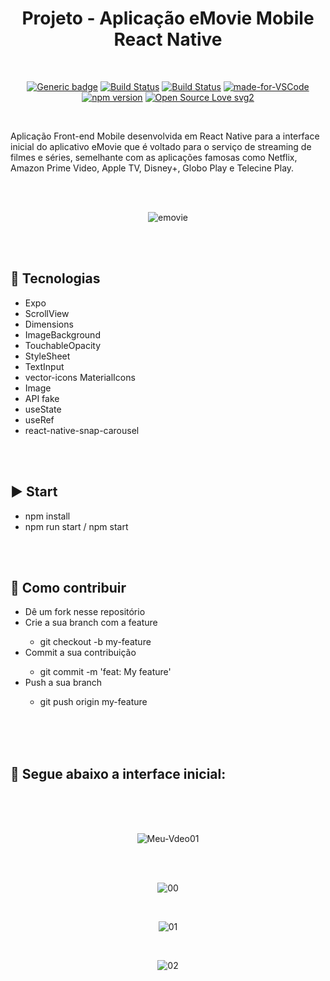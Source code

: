 <div align="center"> 

# Projeto - Aplicação eMovie Mobile React Native

</div>

<br>

<div align="center">

[![Generic badge](https://img.shields.io/badge/Made%20by-Renan%20Borba-purple.svg)](https://shields.io/) [![Build Status](https://img.shields.io/github/stars/RenanBorba/react-native-emovie.svg)](https://github.com/RenanBorba/react-native-emovie) [![Build Status](https://img.shields.io/github/forks/RenanBorba/react-native-emovie.svg)](https://github.com/RenanBorba/react-native-emovie) [![made-for-VSCode](https://img.shields.io/badge/Made%20for-VSCode-1f425f.svg)](https://code.visualstudio.com/) [![npm version](https://badge.fury.io/js/react-native.svg)](https://badge.fury.io/js/react-native) [![Open Source Love svg2](https://badges.frapsoft.com/os/v2/open-source.svg?v=103)](https://github.com/ellerbrock/open-source-badges/)

</div>

<br>

Aplicação Front-end Mobile desenvolvida em React Native para a interface inicial do aplicativo eMovie que é voltado para o serviço de streaming de filmes e séries, semelhante com as aplicações famosas como Netflix, Amazon Prime Video, Apple TV, Disney+, Globo Play e Telecine Play.

<br><br>

<div align="center">

![emovie](https://user-images.githubusercontent.com/48495838/84701021-931f2300-af2a-11ea-8baa-9457c770d37c.png)

</div>

<br><br>

## :rocket: Tecnologias
<ul>
  <li>Expo</li>
  <li>ScrollView</li>
  <li>Dimensions</li>
  <li>ImageBackground</li>
  <li>TouchableOpacity</li>
  <li>StyleSheet</li>
  <li>TextInput</li>
  <li>vector-icons MaterialIcons</li>
  <li>Image</li>
  <li>API fake</li>
  <li>useState</li>
  <li>useRef</li>
  <li>react-native-snap-carousel</li>
</ul>

<br><br>

## :arrow_forward: Start
<ul>
  <li>npm install</li>
  <li>npm run start / npm start</li>
</ul>

<br><br>

## :punch: Como contribuir
<ul>
  <li>Dê um fork nesse repositório</li>
  <li>Crie a sua branch com a feature</li>
    <ul>
      <li>git checkout -b my-feature</li>
    </ul>
  <li>Commit a sua contribuição</li>
    <ul>
      <li>git commit -m 'feat: My feature'</li>
    </ul>
  <li>Push a sua branch</li>
    <ul>
      <li>git push origin my-feature</li>
    </ul>
</ul>
<br><br>
<br>

## :mega: Segue abaixo a interface inicial:

<br><br><br>

<div align="center">

![Meu-Vdeo01](https://user-images.githubusercontent.com/48495838/83176943-aa6dac00-a0f4-11ea-8d8b-019350cdc1b8.gif)

<br><br>

![00](https://user-images.githubusercontent.com/48495838/83177048-ce30f200-a0f4-11ea-9de4-d498f64bcaa1.png)

<br>

![01](https://user-images.githubusercontent.com/48495838/83177043-cd985b80-a0f4-11ea-9b80-951e06bfe75e.png)

<br>

![02](https://user-images.githubusercontent.com/48495838/83177037-ca9d6b00-a0f4-11ea-94a6-381b4beff313.png)

</div>
